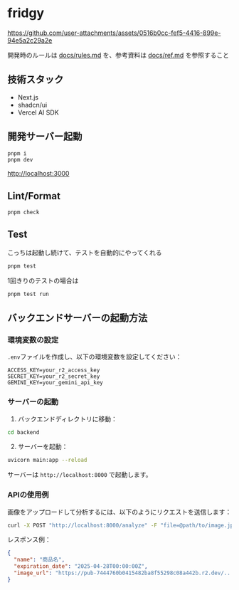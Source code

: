 # fridgy

https://github.com/user-attachments/assets/0516b0cc-fef5-4416-899e-94e5a2c29a2e

開発時のルールは [docs/rules.md](docs/rules.md) を、参考資料は [docs/ref.md](docs/ref.md) を参照すること  

## 技術スタック

- Next.js
- shadcn/ui
- Vercel AI SDK

## 開発サーバー起動

```sh
pnpm i
pnpm dev
```

<http://localhost:3000>  

## Lint/Format

```sh
pnpm check
```

## Test

こっちは起動し続けて、テストを自動的にやってくれる

```sh
pnpm test
```

1回きりのテストの場合は

```sh
pnpm test run
```

## バックエンドサーバーの起動方法

### 環境変数の設定

`.env`ファイルを作成し、以下の環境変数を設定してください：

```env
ACCESS_KEY=your_r2_access_key
SECRET_KEY=your_r2_secret_key
GEMINI_KEY=your_gemini_api_key
```

### サーバーの起動

1. バックエンドディレクトリに移動：
```bash
cd backend
```

2. サーバーを起動：
```bash
uvicorn main:app --reload
```

サーバーは `http://localhost:8000` で起動します。

### APIの使用例

画像をアップロードして分析するには、以下のようにリクエストを送信します：

```bash
curl -X POST "http://localhost:8000/analyze" -F "file=@path/to/image.jpg"
```

レスポンス例：
```json
{
  "name": "商品名",
  "expiration_date": "2025-04-28T00:00:00Z",
  "image_url": "https://pub-7444760b0415482ba8f55298c08a442b.r2.dev/..."
}
```
